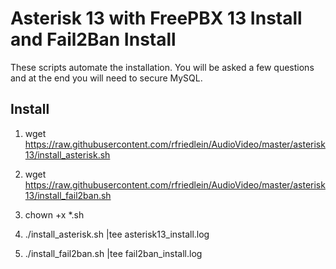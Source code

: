 # Asterisk 13 with FreePBX 13 Install and Fail2Ban Install
These scripts automate the installation. You will be asked a few questions and at the end you will need to secure MySQL.

## Install
1. wget https://raw.githubusercontent.com/rfriedlein/AudioVideo/master/asterisk13/install_asterisk.sh

2. wget https://raw.githubusercontent.com/rfriedlein/AudioVideo/master/asterisk13/install_fail2ban.sh

3. chown +x *.sh

4. ./install_asterisk.sh |tee asterisk13_install.log

5. ./install_fail2ban.sh |tee fail2ban_install.log
